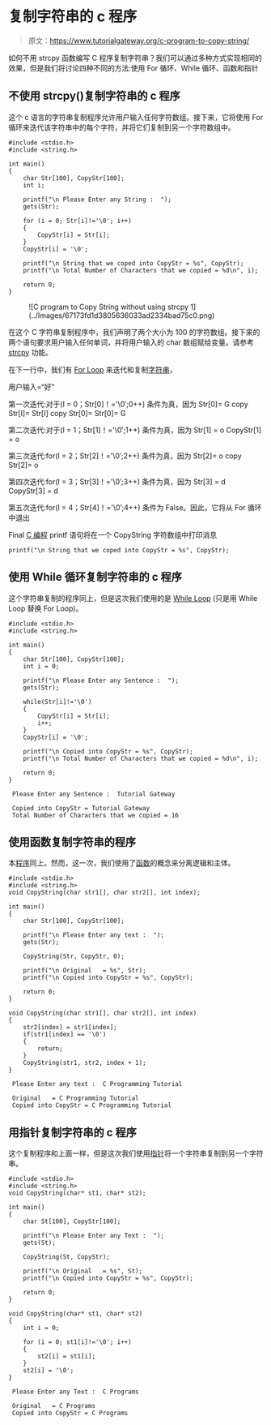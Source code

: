 # 复制字符串的 c 程序

> 原文：<https://www.tutorialgateway.org/c-program-to-copy-string/>

如何不用 strcpy 函数编写 C 程序复制字符串？我们可以通过多种方式实现相同的效果，但是我们将讨论四种不同的方法:使用 For 循环、While 循环、函数和指针

## 不使用 strcpy()复制字符串的 c 程序

这个 c 语言的字符串复制程序允许用户输入任何字符数组。接下来，它将使用 For 循环来迭代该字符串中的每个字符，并将它们复制到另一个字符数组中。

```
#include <stdio.h>
#include <string.h>

int main()
{
  	char Str[100], CopyStr[100];
  	int i;

  	printf("\n Please Enter any String :  ");
  	gets(Str);

  	for (i = 0; Str[i]!='\0'; i++)
  	{
  		CopyStr[i] = Str[i];
  	}
  	CopyStr[i] = '\0';

  	printf("\n String that we coped into CopyStr = %s", CopyStr);
  	printf("\n Total Number of Characters that we copied = %d\n", i);

  	return 0;
}
```

<figure class="wp-block-image">![C program to Copy String without using strcpy 1](../Images/67173fd1d3805636033ad2334bad75c0.png)</figure>

在这个 C 字符串复制程序中，我们声明了两个大小为 100 的字符数组。接下来的两个语句要求用户输入任何单词，并将用户输入的 char 数组赋给变量。请参考 [strcpy](https://www.tutorialgateway.org/strcpy-in-c-programming/) 功能。

在下一行中，我们有 [For Loop](https://www.tutorialgateway.org/for-loop-in-c-programming/) 来迭代和复制[字符串](https://www.tutorialgateway.org/c-string/)，

用户输入=“好”

第一次迭代:对于(I = 0；Str[0]！='\0′;0++)
条件为真，因为 Str[0]= G
copy Str[I]= Str[I]
copy Str[0]= Str[0]= G

第二次迭代:对于(I = 1；Str[1]！='\0′;1++)
条件为真，因为 Str[1] = o
CopyStr[1] = o

第三次迭代:for(I = 2；Str[2]！='\0′;2++)
条件为真，因为 Str[2]= o
copy Str[2]= o

第四次迭代:for(I = 3；Str[3]！='\0′;3++)
条件为真，因为 Str[3] = d
CopyStr[3] = d

第五次迭代:for(I = 4；Str[4]！='\0′;4++)
条件为 False。因此，它将从 For 循环中退出

Final [C 编程](https://www.tutorialgateway.org/c-programming/) printf 语句将在一个 CopyString 字符数组中打印消息

```
printf("\n String that we coped into CopyStr = %s", CopyStr);
```

## 使用 While 循环复制字符串的 c 程序

这个字符串复制的程序同上，但是这次我们使用的是 [While Loop](https://www.tutorialgateway.org/while-loop-in-c/) (只是用 While Loop 替换 For Loop)。

```
#include <stdio.h>
#include <string.h>

int main()
{
  	char Str[100], CopyStr[100];
  	int i = 0;

  	printf("\n Please Enter any Sentence :  ");
  	gets(Str);

  	while(Str[i]!='\0')
  	{
  		CopyStr[i] = Str[i];
  		i++;
  	}
  	CopyStr[i] = '\0';

  	printf("\n Copied into CopyStr = %s", CopyStr);
  	printf("\n Total Number of Characters that we copied = %d\n", i);

  	return 0;
}
```

```
 Please Enter any Sentence :  Tutorial Gateway

 Copied into CopyStr = Tutorial Gateway
 Total Number of Characters that we copied = 16
```

## 使用函数复制字符串的程序

本[程序](https://www.tutorialgateway.org/c-programming-examples/)同上。然而，这一次，我们使用了[函数](https://www.tutorialgateway.org/functions-in-c/)的概念来分离逻辑和主体。

```
#include <stdio.h>
#include <string.h>
void CopyString(char str1[], char str2[], int index);

int main()
{
  	char Str[100], CopyStr[100];

  	printf("\n Please Enter any text :  ");
  	gets(Str);

	CopyString(Str, CopyStr, 0);

	printf("\n Original   = %s", Str);
  	printf("\n Copied into CopyStr = %s", CopyStr);

  	return 0;
}

void CopyString(char str1[], char str2[], int index)
{
	str2[index] = str1[index];
	if(str1[index] == '\0')
	{
		return; 
	}
	CopyString(str1, str2, index + 1);
}
```

```
 Please Enter any text :  C Programming Tutorial

 Original   = C Programming Tutorial
 Copied into CopyStr = C Programming Tutorial
```

## 用指针复制字符串的 c 程序

这个复制程序和上面一样，但是这次我们使用[指针](https://www.tutorialgateway.org/pointers-in-c/)将一个字符串复制到另一个字符串。

```
#include <stdio.h>
#include <string.h>
void CopyString(char* st1, char* st2);

int main()
{
  	char St[100], CopyStr[100];

  	printf("\n Please Enter any Text :  ");
  	gets(St);

	CopyString(St, CopyStr);

	printf("\n Original   = %s", St);
  	printf("\n Copied into CopyStr = %s", CopyStr);

  	return 0;
}

void CopyString(char* st1, char* st2)
{
	int i = 0;

  	for (i = 0; st1[i]!='\0'; i++)
  	{
  		st2[i] = st1[i];
  	}
	st2[i] = '\0';
}
```

```
 Please Enter any Text :  C Programs

 Original   = C Programs
 Copied into CopyStr = C Programs
```